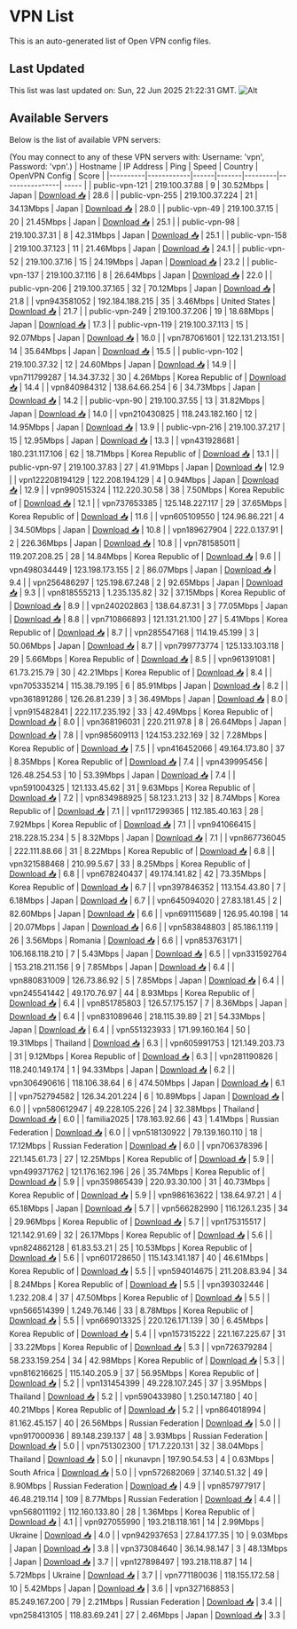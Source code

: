 # VPN List

This is an auto-generated list of Open VPN config files.

## Last Updated

This list was last updated on: Sun, 22 Jun 2025 21:22:31 GMT.
![Alt](https://repobeats.axiom.co/api/embed/186b98318ef1479477931607c1ad7d823f12451f.svg "Repobeats analytics image")

## Available Servers

Below is the list of available VPN servers:

(You may connect to any of these VPN servers with: Username: 'vpn', Password: 'vpn'.)
| Hostname | IP Address | Ping | Speed | Country | OpenVPN Config | Score |
|----------|------------|------|-------|---------|----------------| ----- |
| public-vpn-121 | 219.100.37.88 | 9 | 30.52Mbps | Japan | [Download 📥](./configs/server_0_JP.ovpn) | 28.6 |
| public-vpn-255 | 219.100.37.224 | 21 | 34.13Mbps | Japan | [Download 📥](./configs/server_1_JP.ovpn) | 28.0 |
| public-vpn-49 | 219.100.37.15 | 20 | 21.45Mbps | Japan | [Download 📥](./configs/server_2_JP.ovpn) | 25.1 |
| public-vpn-98 | 219.100.37.31 | 8 | 42.31Mbps | Japan | [Download 📥](./configs/server_3_JP.ovpn) | 25.1 |
| public-vpn-158 | 219.100.37.123 | 11 | 21.46Mbps | Japan | [Download 📥](./configs/server_4_JP.ovpn) | 24.1 |
| public-vpn-52 | 219.100.37.16 | 15 | 24.19Mbps | Japan | [Download 📥](./configs/server_5_JP.ovpn) | 23.2 |
| public-vpn-137 | 219.100.37.116 | 8 | 26.64Mbps | Japan | [Download 📥](./configs/server_6_JP.ovpn) | 22.0 |
| public-vpn-206 | 219.100.37.165 | 32 | 70.12Mbps | Japan | [Download 📥](./configs/server_7_JP.ovpn) | 21.8 |
| vpn943581052 | 192.184.188.215 | 35 | 3.46Mbps | United States | [Download 📥](./configs/server_8_US.ovpn) | 21.7 |
| public-vpn-249 | 219.100.37.206 | 19 | 18.68Mbps | Japan | [Download 📥](./configs/server_9_JP.ovpn) | 17.3 |
| public-vpn-119 | 219.100.37.113 | 15 | 92.07Mbps | Japan | [Download 📥](./configs/server_10_JP.ovpn) | 16.0 |
| vpn787061601 | 122.131.213.151 | 14 | 35.64Mbps | Japan | [Download 📥](./configs/server_11_JP.ovpn) | 15.5 |
| public-vpn-102 | 219.100.37.32 | 12 | 24.60Mbps | Japan | [Download 📥](./configs/server_12_JP.ovpn) | 14.9 |
| vpn711799287 | 14.34.37.32 | 30 | 4.26Mbps | Korea Republic of | [Download 📥](./configs/server_13_KR.ovpn) | 14.4 |
| vpn840984312 | 138.64.66.254 | 6 | 34.73Mbps | Japan | [Download 📥](./configs/server_14_JP.ovpn) | 14.2 |
| public-vpn-90 | 219.100.37.55 | 13 | 31.82Mbps | Japan | [Download 📥](./configs/server_15_JP.ovpn) | 14.0 |
| vpn210430825 | 118.243.182.160 | 12 | 14.95Mbps | Japan | [Download 📥](./configs/server_16_JP.ovpn) | 13.9 |
| public-vpn-216 | 219.100.37.217 | 15 | 12.95Mbps | Japan | [Download 📥](./configs/server_17_JP.ovpn) | 13.3 |
| vpn431928681 | 180.231.117.106 | 62 | 18.71Mbps | Korea Republic of | [Download 📥](./configs/server_18_KR.ovpn) | 13.1 |
| public-vpn-97 | 219.100.37.83 | 27 | 41.91Mbps | Japan | [Download 📥](./configs/server_19_JP.ovpn) | 12.9 |
| vpn122208194129 | 122.208.194.129 | 4 | 0.94Mbps | Japan | [Download 📥](./configs/server_20_JP.ovpn) | 12.9 |
| vpn990515324 | 112.220.30.58 | 38 | 7.50Mbps | Korea Republic of | [Download 📥](./configs/server_21_KR.ovpn) | 12.1 |
| vpn737653385 | 125.148.227.117 | 29 | 37.65Mbps | Korea Republic of | [Download 📥](./configs/server_22_KR.ovpn) | 11.6 |
| vpn605109550 | 124.96.86.221 | 4 | 34.50Mbps | Japan | [Download 📥](./configs/server_23_JP.ovpn) | 10.8 |
| vpn189627904 | 222.0.137.91 | 2 | 226.36Mbps | Japan | [Download 📥](./configs/server_24_JP.ovpn) | 10.8 |
| vpn781585011 | 119.207.208.25 | 28 | 14.84Mbps | Korea Republic of | [Download 📥](./configs/server_25_KR.ovpn) | 9.6 |
| vpn498034449 | 123.198.173.155 | 2 | 86.07Mbps | Japan | [Download 📥](./configs/server_26_JP.ovpn) | 9.4 |
| vpn256486297 | 125.198.67.248 | 2 | 92.65Mbps | Japan | [Download 📥](./configs/server_27_JP.ovpn) | 9.3 |
| vpn818555213 | 1.235.135.82 | 32 | 37.15Mbps | Korea Republic of | [Download 📥](./configs/server_28_KR.ovpn) | 8.9 |
| vpn240202863 | 138.64.87.31 | 3 | 77.05Mbps | Japan | [Download 📥](./configs/server_29_JP.ovpn) | 8.8 |
| vpn710866893 | 121.131.21.100 | 27 | 5.41Mbps | Korea Republic of | [Download 📥](./configs/server_30_KR.ovpn) | 8.7 |
| vpn285547168 | 114.19.45.199 | 3 | 50.06Mbps | Japan | [Download 📥](./configs/server_31_JP.ovpn) | 8.7 |
| vpn799773774 | 125.133.103.118 | 29 | 5.66Mbps | Korea Republic of | [Download 📥](./configs/server_32_KR.ovpn) | 8.5 |
| vpn961391081 | 61.73.215.79 | 30 | 42.21Mbps | Korea Republic of | [Download 📥](./configs/server_33_KR.ovpn) | 8.4 |
| vpn705335214 | 115.38.79.195 | 6 | 85.91Mbps | Japan | [Download 📥](./configs/server_34_JP.ovpn) | 8.2 |
| vpn361891286 | 126.26.81.239 | 3 | 36.49Mbps | Japan | [Download 📥](./configs/server_35_JP.ovpn) | 8.0 |
| vpn915482841 | 222.117.235.192 | 33 | 42.49Mbps | Korea Republic of | [Download 📥](./configs/server_36_KR.ovpn) | 8.0 |
| vpn368196031 | 220.211.97.8 | 8 | 26.64Mbps | Japan | [Download 📥](./configs/server_37_JP.ovpn) | 7.8 |
| vpn985609113 | 124.153.232.169 | 32 | 7.28Mbps | Korea Republic of | [Download 📥](./configs/server_38_KR.ovpn) | 7.5 |
| vpn416452066 | 49.164.173.80 | 37 | 8.35Mbps | Korea Republic of | [Download 📥](./configs/server_39_KR.ovpn) | 7.4 |
| vpn439995456 | 126.48.254.53 | 10 | 53.39Mbps | Japan | [Download 📥](./configs/server_40_JP.ovpn) | 7.4 |
| vpn591004325 | 121.133.45.62 | 31 | 9.63Mbps | Korea Republic of | [Download 📥](./configs/server_41_KR.ovpn) | 7.2 |
| vpn834988925 | 58.123.1.213 | 32 | 8.74Mbps | Korea Republic of | [Download 📥](./configs/server_42_KR.ovpn) | 7.1 |
| vpn117299365 | 112.185.40.163 | 28 | 7.92Mbps | Korea Republic of | [Download 📥](./configs/server_43_KR.ovpn) | 7.1 |
| vpn941066415 | 218.228.15.234 | 5 | 8.32Mbps | Japan | [Download 📥](./configs/server_44_JP.ovpn) | 7.1 |
| vpn867736045 | 222.111.88.66 | 31 | 8.22Mbps | Korea Republic of | [Download 📥](./configs/server_45_KR.ovpn) | 6.8 |
| vpn321588468 | 210.99.5.67 | 33 | 8.25Mbps | Korea Republic of | [Download 📥](./configs/server_46_KR.ovpn) | 6.8 |
| vpn678240437 | 49.174.141.82 | 42 | 73.35Mbps | Korea Republic of | [Download 📥](./configs/server_47_KR.ovpn) | 6.7 |
| vpn397846352 | 113.154.43.80 | 7 | 6.18Mbps | Japan | [Download 📥](./configs/server_48_JP.ovpn) | 6.7 |
| vpn645094020 | 27.83.181.45 | 2 | 82.60Mbps | Japan | [Download 📥](./configs/server_49_JP.ovpn) | 6.6 |
| vpn691115689 | 126.95.40.198 | 14 | 20.07Mbps | Japan | [Download 📥](./configs/server_50_JP.ovpn) | 6.6 |
| vpn583848803 | 85.186.1.119 | 26 | 3.56Mbps | Romania | [Download 📥](./configs/server_51_RO.ovpn) | 6.6 |
| vpn853763171 | 106.168.118.210 | 7 | 5.43Mbps | Japan | [Download 📥](./configs/server_52_JP.ovpn) | 6.5 |
| vpn331592764 | 153.218.211.156 | 9 | 7.85Mbps | Japan | [Download 📥](./configs/server_53_JP.ovpn) | 6.4 |
| vpn880831009 | 126.73.86.92 | 5 | 7.85Mbps | Japan | [Download 📥](./configs/server_54_JP.ovpn) | 6.4 |
| vpn245541442 | 49.170.76.97 | 44 | 8.93Mbps | Korea Republic of | [Download 📥](./configs/server_55_KR.ovpn) | 6.4 |
| vpn851785803 | 126.57.175.157 | 7 | 8.36Mbps | Japan | [Download 📥](./configs/server_56_JP.ovpn) | 6.4 |
| vpn831089646 | 218.115.39.89 | 21 | 54.33Mbps | Japan | [Download 📥](./configs/server_57_JP.ovpn) | 6.4 |
| vpn551323933 | 171.99.160.164 | 50 | 19.31Mbps | Thailand | [Download 📥](./configs/server_58_TH.ovpn) | 6.3 |
| vpn605991753 | 121.149.203.73 | 31 | 9.12Mbps | Korea Republic of | [Download 📥](./configs/server_59_KR.ovpn) | 6.3 |
| vpn281190826 | 118.240.149.174 | 1 | 94.33Mbps | Japan | [Download 📥](./configs/server_60_JP.ovpn) | 6.2 |
| vpn306490616 | 118.106.38.64 | 6 | 474.50Mbps | Japan | [Download 📥](./configs/server_61_JP.ovpn) | 6.1 |
| vpn752794582 | 126.34.201.224 | 6 | 10.89Mbps | Japan | [Download 📥](./configs/server_62_JP.ovpn) | 6.0 |
| vpn580612947 | 49.228.105.226 | 24 | 32.38Mbps | Thailand | [Download 📥](./configs/server_63_TH.ovpn) | 6.0 |
| familia2025 | 178.163.92.66 | 43 | 1.41Mbps | Russian Federation | [Download 📥](./configs/server_64_RU.ovpn) | 6.0 |
| vpn518130922 | 79.139.160.110 | 18 | 17.12Mbps | Russian Federation | [Download 📥](./configs/server_65_RU.ovpn) | 6.0 |
| vpn706378396 | 221.145.61.73 | 27 | 12.25Mbps | Korea Republic of | [Download 📥](./configs/server_66_KR.ovpn) | 5.9 |
| vpn499371762 | 121.176.162.196 | 26 | 35.74Mbps | Korea Republic of | [Download 📥](./configs/server_67_KR.ovpn) | 5.9 |
| vpn359865439 | 220.93.30.100 | 31 | 40.73Mbps | Korea Republic of | [Download 📥](./configs/server_68_KR.ovpn) | 5.9 |
| vpn986163622 | 138.64.97.21 | 4 | 65.18Mbps | Japan | [Download 📥](./configs/server_69_JP.ovpn) | 5.7 |
| vpn566282990 | 116.126.1.235 | 34 | 29.96Mbps | Korea Republic of | [Download 📥](./configs/server_70_KR.ovpn) | 5.7 |
| vpn175315517 | 121.142.91.69 | 32 | 26.17Mbps | Korea Republic of | [Download 📥](./configs/server_71_KR.ovpn) | 5.6 |
| vpn824862128 | 61.83.53.21 | 25 | 10.53Mbps | Korea Republic of | [Download 📥](./configs/server_72_KR.ovpn) | 5.6 |
| vpn601728650 | 115.143.141.187 | 40 | 46.61Mbps | Korea Republic of | [Download 📥](./configs/server_73_KR.ovpn) | 5.5 |
| vpn594014675 | 211.208.83.94 | 34 | 8.24Mbps | Korea Republic of | [Download 📥](./configs/server_74_KR.ovpn) | 5.5 |
| vpn393032446 | 1.232.208.4 | 37 | 47.50Mbps | Korea Republic of | [Download 📥](./configs/server_75_KR.ovpn) | 5.5 |
| vpn566514399 | 1.249.76.146 | 33 | 8.78Mbps | Korea Republic of | [Download 📥](./configs/server_76_KR.ovpn) | 5.5 |
| vpn669013325 | 220.126.171.139 | 30 | 6.45Mbps | Korea Republic of | [Download 📥](./configs/server_77_KR.ovpn) | 5.4 |
| vpn157315222 | 221.167.225.67 | 31 | 33.22Mbps | Korea Republic of | [Download 📥](./configs/server_78_KR.ovpn) | 5.3 |
| vpn726379284 | 58.233.159.254 | 34 | 42.98Mbps | Korea Republic of | [Download 📥](./configs/server_79_KR.ovpn) | 5.3 |
| vpn816216625 | 115.140.205.9 | 37 | 56.95Mbps | Korea Republic of | [Download 📥](./configs/server_80_KR.ovpn) | 5.2 |
| vpn131454399 | 49.228.107.245 | 37 | 3.95Mbps | Thailand | [Download 📥](./configs/server_81_TH.ovpn) | 5.2 |
| vpn590433980 | 1.250.147.180 | 40 | 40.21Mbps | Korea Republic of | [Download 📥](./configs/server_82_KR.ovpn) | 5.2 |
| vpn864018994 | 81.162.45.157 | 40 | 26.56Mbps | Russian Federation | [Download 📥](./configs/server_83_RU.ovpn) | 5.0 |
| vpn917000936 | 89.148.239.137 | 48 | 3.93Mbps | Russian Federation | [Download 📥](./configs/server_84_RU.ovpn) | 5.0 |
| vpn751302300 | 171.7.220.131 | 32 | 38.04Mbps | Thailand | [Download 📥](./configs/server_85_TH.ovpn) | 5.0 |
| nkunavpn | 197.90.54.53 | 4 | 0.63Mbps | South Africa | [Download 📥](./configs/server_86_ZA.ovpn) | 5.0 |
| vpn572682069 | 37.140.51.32 | 49 | 8.90Mbps | Russian Federation | [Download 📥](./configs/server_87_RU.ovpn) | 4.9 |
| vpn857977917 | 46.48.219.114 | 109 | 8.77Mbps | Russian Federation | [Download 📥](./configs/server_88_RU.ovpn) | 4.4 |
| vpn568011192 | 112.160.133.80 | 28 | 1.36Mbps | Korea Republic of | [Download 📥](./configs/server_89_KR.ovpn) | 4.1 |
| vpn927055990 | 193.218.118.161 | 14 | 2.99Mbps | Ukraine | [Download 📥](./configs/server_90_UA.ovpn) | 4.0 |
| vpn942937653 | 27.84.177.35 | 10 | 9.03Mbps | Japan | [Download 📥](./configs/server_91_JP.ovpn) | 3.8 |
| vpn373084640 | 36.14.98.147 | 3 | 48.13Mbps | Japan | [Download 📥](./configs/server_92_JP.ovpn) | 3.7 |
| vpn127898497 | 193.218.118.87 | 14 | 5.72Mbps | Ukraine | [Download 📥](./configs/server_93_UA.ovpn) | 3.7 |
| vpn771180036 | 118.155.172.58 | 10 | 5.42Mbps | Japan | [Download 📥](./configs/server_94_JP.ovpn) | 3.6 |
| vpn327168853 | 85.249.167.200 | 79 | 2.21Mbps | Russian Federation | [Download 📥](./configs/server_95_RU.ovpn) | 3.4 |
| vpn258413105 | 118.83.69.241 | 27 | 2.46Mbps | Japan | [Download 📥](./configs/server_96_JP.ovpn) | 3.3 |
